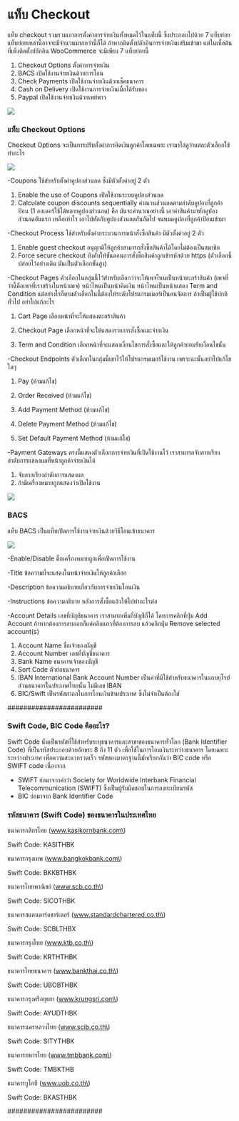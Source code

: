 # แท็บ Checkout

แท็บ checkout รวมรวมเอาการตั้งค่าการจ่ายเงินทั้งหมดไว้ในแท็บนี้ ซึ่งประกอบไปด้วย 7 แท็บย่อย  แท็บย่อยเหล่านี้อาจจะมีจำนวนมากกว่านี้ก็ได้ ถ้าหากติดตั้งปลักอินการจ่ายเงินเสริมเข้ามา แต่ในเบื้อต้นที่เพิ่งติดตั้งปลักอิน WooCommerce จะมีเพียง 7 แท็บย่อยนี้

1. Checkout Options ตั้งค่าการจ่ายเงิน
2. BACS เปิดใช้งานจ่ายเงินด้วยการโอน
3. Check Payments เปิดใช้งานจ่ายเงินด้วยเช็คธนาคาร
4. Cash on Delivery เปิดใช้งานการจ่ายเงินเมื่อได้รับของ
5. Paypal เปิดใช้งานจ่ายเงินด้วยเพย์พาว

![](/assets/2017-02-01_13-10-18.jpg)

### แท็บ Checkout Options

Checkout Options จะเป็นการปรับตั้งค่าการคิดเงินลูกค้าโดยเฉพาะ เรามาไล่ดูว่าแต่ละตัวเลือกใช้ทำอะไร

![](/assets/2017-02-01_13-10-18.jpg)

-Coupons ใช้สำหรับตั้งค่าคูปองส่วนลด ซึ่งมีตัวตั้งค่าอยู่ 2 ตัว

1. Enable the use of Coupons เปิดใช้งานระบบคูปองส่วนลด
2. Calculate coupon discounts sequentially คำณวนส่วนลดตามลำดับคูปองที่ลูกค้าป้อน \(1 ออเดอร์ใช้ได้หลายคูปองส่วนลด\) คือ มันจะคำนวณอย่างนี้ เอาค่าสินค้ามาหักคูปองส่วนลดอันแรก เหลือเท่าไร เอาไปหักกับคูปองส่วนลดอันถัดไป จนหมดคูปองที่ลูกค้าป้อนเข้ามา

-Checkout Process ใช้สำหรับตั้งค่ากระบวนการหน้าสั่งซื้อสินค้า มีตัวตั้งค่าอยู่ 2 ตัว

1. Enable guest checkout อนุญาติให้ลูกค้าสามารถสั่งซื้อสินค้าได้โดยไม่ต้องเป็นสมาชิก 
2. Force secure checkout บังคับให้ขั้นตอนการสั่งซื้อสินค้าถูกเข้ารหัสด้วย https \(ตัวเลือกนี้ปล่อยไว้อย่างเดิม มันเป็นตัวเลือกขั้นสูง\)

-Checkout Pages ตัวเลือกในกลุ่มนี้ไว้สำหรับเลือกว่าจะให้เพจไหนเป็นหน้าตะกร้าสินค้า \(เพจที่ว่านี้คือเพจที่เราสร้างในหน้าเพจ\) หน้าไหนเป็นหน้าคิดเงิน หน้าไหนเป็นหน้าแสดง Term and Condition  แต่อย่างไรก็ตามตัวเลือกในนี้ต้องให้ระดับโปรแกรมเมอร์เป็นคนจัดการ ถ้าเป็นผู้ใช้ปกติทั่วไป อย่าไปแก้อะไร

1. Cart Page เลือกหน้าที่จะให้แสดงตะกร้าสินค้า

2. Checkout Page เลือกหน้าที่จะให้แสดงรายการสั่งซื้อและจ่ายเงิน

3. Term and Condition เลือกหน้าที่จะแสดงเงื่อนไขการสั่งซื้อและให้ลูกค้ายอมรับเงื่อนไขนั้น

-Checkout Endpoints ตัวเลือกในกลุ่มนี้เขาไว้ให้โปรแกรมเมอร์ใช้งาน เพราะฉะนั้นอย่าไปแก้ไขใดๆ

1. Pay \(ห้ามแก้ไข\)

2. Order Received \(ห้ามแก้ไข\)

3.  Add Payment Method \(ห้ามแก้ไข\)

4.  Delete Payment Method \(ห้ามแก้ไข\)

5.  Set Default Payment Method \(ห้ามแก้ไข\)

-Payment Gateways ตรงนี้แสดงตัวเลือกการจ่ายเงินที่เปิดใช้งานไว้ เราสามารถจับลากเรียงลำดับการแสดงผลที่หน้าลูกค้าจ่ายเงินได้

1. จับลากเรียงลำดับการแสดงผล
2. ถ้ามีเครื่องหมายถูกแสดงว่าเปิดใช้งาน

![](/assets/2017-02-02_09-44-42.jpg)



### BACS

แท็บ BACS เป็นแท็บเปิดการใช้งานจ่ายเงินด้วยวิธีโอนเข้าธนาคาร

![](/assets/2017-02-02_09-48-57.jpg)

-Enable/Disable ติ๊กเครื่องหมายถูกเพื่อเปิดการใช้งาน

-Title ข้อความที่จะแสดงในหน้าจ่ายเงินให้ลูกค้าเลือก

-Description ข้อความอธิบายเกี่ยวกับการจ่ายเงินโอนเงิน

-Instructions ข้อความอธิบาย หลังการสั่งซื้อแล้วให้ไปทำอะไรต่อ

-Account Details เลขที่บัญชีธนาคาร เราสามาถเพิ่มกี่บัญชีก็ได้ โดยการคลิกที่ปุ่ม Add Account ถ้าหากต้องการลบออกก็แค่คลิกแถวที่ต้องการลบ แล้วคลิกปุ่ม Remove selected account\(s\)

1. Account Name ชื่อเจ้าของบัญชี
2. Account Number เลขที่บัญชีธนาคาร
3. Bank Name ธนาคารเจ้าของบัญชี
4. Sort Code ตัวย่อธนาคาร
5. IBAN  International Bank Account Number เป็นค่าที่มีใช้สำหรับธนาคารในแถบยุโรป ส่วนธนาคารในประเทศไทยนั้น ไม่มีเลข IBAN
6. BIC/Swift เป็นรหัสสากลในการโอนเงินข้ามประเทศ ซึ่งไม่จำเป็นต้องใส่

\#\#\#\#\#\#\#\#\#\#\#\#\#\#\#\#\#\#\#\#\#\#\#\#

### Swift Code, BIC Code คืออะไร?

Swift Code นั่นเป็นรหัสที่ใช้สำหรับระบุธนาคารและสาขาของธนาคารทั่วโลก \(Bank Identifier Code\) ที่เป็นรหัสประกอบด้วยอักขระ 8 ถึง 11 ตัว เพื่อใช้ในการโอนเงินระหว่างธนาคาร โดยเฉพาะระหว่างประเทศ เพื่อความสะดวกรวดเร็ว รหัสของมาตรฐานนี้มักเรียกกันว่า BIC code หรือ SWIFT code เนื่องจาก

* SWIFT ย่อมาจากคำว่า Society for Worldwide Interbank Financial Telecommunication \(SWIFT\) ซึ่งเป็นผู้รับผิดชอบในการลงทะเบียนรหัส
* BIC ย่อมาจาก Bank Identifier Code

### รหัสธนาคาร \(Swift Code\) ของธนาคารในประเทศไทย

ธนาคารกสิกรไทย \(www.kasikornbank.com\)

Swift Code: KASITHBK



ธนาคารกรุงเทพ \(www.bangkokbank.com\)

Swift Code: BKKBTHBK



ธนาคารไทยพาณิชย์ \(www.scb.co.th\)

Swift Code: SICOTHBK



ธนาคารสแตนดาร์ดชาร์เตอร์ \(www.standardchartered.co.th\)

Swift Code: SCBLTHBX



ธนาคารกรุงไทย \(www.ktb.co.th\)

Swift Code: KRTHTHBK



ธนาคารไทยธนาคาร \(www.bankthai.co.th\)

Swift Code: UBOBTHBK



ธนาคารกรุงศรีอยุธยา \(www.krungsri.com\)

Swift Code: AYUDTHBK



ธนาคารนครหลวงไทย \(www.scib.co.th\)

Swift Code: SITYTHBK



ธนาคารทหารไทย \(www.tmbbank.com\)

Swift Code: TMBKTHB



ธนาคารยูโอบี \(www.uob.co.th\)

Swift Code: BKASTHBK

  
\#\#\#\#\#\#\#\#\#\#\#\#\#\#\#\#\#\#\#\#\#\#\#\#

 



